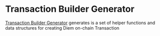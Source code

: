 # Transaction Builder Generator

[Transaction Builder Generator][1] generates is a set of helper functions and data structures for creating Diem on-chain Transaction



[1]: https://github.com/diem/diem/tree/master/language/transaction-builder/generator
